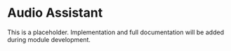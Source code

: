 # Audio Assistant

This is a placeholder. Implementation and full documentation will be added during module development.
